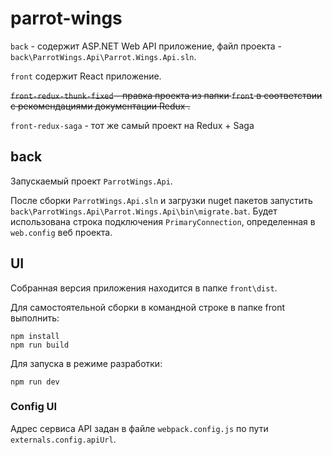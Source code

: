 # parrot-wings

`back` - содержит ASP.NET Web API приложение, файл проекта - `back\ParrotWings.Api\Parrot.Wings.Api.sln`.

`front` содержит React приложение.

~~`front-redux-thunk-fixed` - правка проекта из папки `front` в соответствии с рекомендациями документации Redux .~~

`front-redux-saga` - тот же самый проект на Redux + Saga
## back

Запускаемый проект `ParrotWings.Api`.

После сборки `ParrotWings.Api.sln` и загрузки nuget пакетов запустить `back\ParrotWings.Api\Parrot.Wings.Api\bin\migrate.bat`. Будет использована строка подключения `PrimaryConnection`, определенная в `web.config` веб проекта.

## UI

Собранная версия приложения находится в папке `front\dist`.

Для самостоятельной сборки в командной строке в папке front выполнить:
```
npm install
npm run build
```

Для запуска в режиме разработки:
```
npm run dev
```
### Config UI

Адрес сервиса API задан в файле `webpack.config.js` по пути `externals.config.apiUrl`.